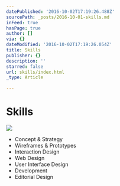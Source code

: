 ```yaml
---
datePublished: '2016-10-02T17:19:26.488Z'
sourcePath: _posts/2016-10-01-skills.md
inFeed: true
hasPage: true
author: []
via: {}
dateModified: '2016-10-02T17:19:26.054Z'
title: Skills
publisher: {}
description: ''
starred: false
url: skills/index.html
_type: Article

---
```

# Skills
![](https://the-grid-user-content.s3-us-west-2.amazonaws.com/3e200fa3-0316-4c58-950b-99e62ed3ddb9.gif)

* Concept & Strategy
* Wireframes & Prototypes
* Interaction Design
* Web Design
* User Interface Design
* Development
* Editorial Design